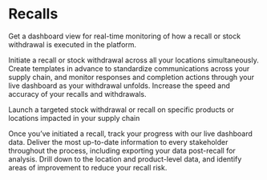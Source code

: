 # Recalls

Get a dashboard view for real-time monitoring of how a recall or stock withdrawal is executed in the platform.

Initiate a recall or stock withdrawal across all your locations simultaneously. Create templates in advance to standardize communications across your supply chain, and monitor responses and completion actions through your live dashboard as your withdrawal unfolds. Increase the speed and accuracy of your recalls and withdrawals. 

Launch a targeted stock withdrawal or recall on specific products or locations impacted in your supply chain

Once you’ve initiated a recall, track your progress with our live dashboard data. Deliver the most up-to-date information to every stakeholder throughout the process, including exporting your data post-recall for analysis. Drill down to the location and product-level data, and identify areas of improvement to reduce your recall risk.